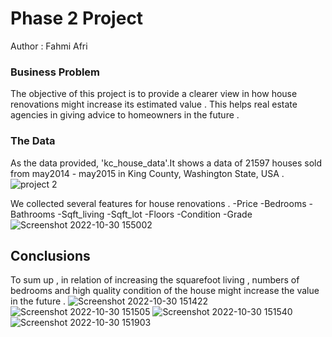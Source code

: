 # Phase 2 Project

Author : Fahmi Afri

### Business Problem

The objective of this project is to provide a clearer view in how house renovations might increase its estimated value . This helps real estate agencies in giving advice to homeowners in the future .

### The Data

As the data provided, 'kc_house_data'.It shows a data of 21597 houses sold from may2014 - may2015 in  King County, Washington State, USA . 
![project 2](https://user-images.githubusercontent.com/112393492/198860443-7dbf4a07-2db3-4229-b484-af34b5b43a45.png)

We collected several features for house renovations .
 -Price
 -Bedrooms
 -Bathrooms
 -Sqft_living
 -Sqft_lot 
 -Floors
 -Condition
 -Grade
 ![Screenshot 2022-10-30 155002](https://user-images.githubusercontent.com/112393492/198863206-8b5bfd1f-6419-4005-8bb5-27cfffb2c09d.png)


## Conclusions

To sum up , in relation of increasing the squarefoot living , numbers of bedrooms and high quality condition of the house might increase the value in the future .
![Screenshot 2022-10-30 151422](https://user-images.githubusercontent.com/112393492/198863218-1be185c6-0a97-442c-9e0b-6c82e62429dd.png)
![Screenshot 2022-10-30 151505](https://user-images.githubusercontent.com/112393492/198863221-656da0b9-677c-4fa5-a6ca-936fb5d270ad.png)
![Screenshot 2022-10-30 151540](https://user-images.githubusercontent.com/112393492/198863223-1c663498-023c-41bb-9e6c-2629154fdbfe.png)
![Screenshot 2022-10-30 151903](https://user-images.githubusercontent.com/112393492/198863227-304a4560-a33b-42e8-ade1-9f67c060dd7e.png)
